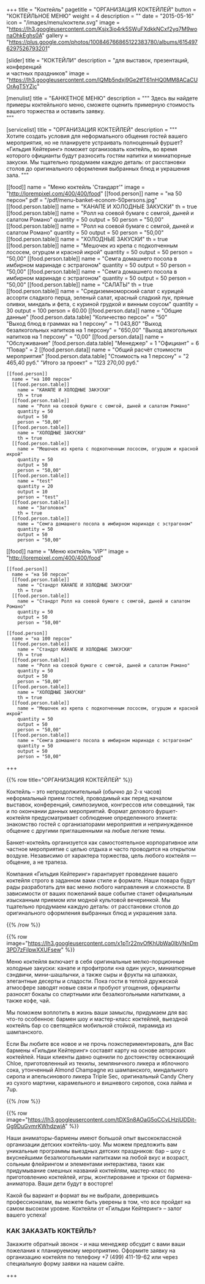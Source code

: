+++
title = "Коктейль"
pagetitle = "ОРГАНИЗАЦИЯ КОКТЕЙЛЕЙ"
button = "КОКТЕЙЛЬНОЕ МЕНЮ"
weight = 4
description = ""
date = "2015-05-16"
icon = "/images/menu/коктели.svg"
image = "https://lh3.googleusercontent.com/Ksjx3io4rk5SWuFXdkkNCxf2yq7M9wonaOhkEghs0A"
gallery = "https://plus.google.com/photos/100846766865122383780/albums/6154976297526793201"


[slider]
  title = "КОКТЕЙЛИ"
  description = "для выставок, презентаций, конференций <br> и частных праздников"
  image = "https://lh3.googleusercontent.com/lQMb5ndxj9Ge2tfT61nHQ0MM8ACaCUOrAgT5YZjc"


  [menulist]
    title = "БАНКЕТНОЕ МЕНЮ"
    description = """
  Здесь вы найдете примеры коктейльного меню, сможете оценить примерную стоимость вашего торжества и оставить заявку.  
  """  

  [servicelist]
    title = "ОРГАНИЗАЦИЯ КОКТЕЙЛЕЙ"
    description = """  
  Хотите создать условия для неформального общения гостей вашего мероприятия, но не планируете устраивать полноценный фуршет? «Гильдия Кейтеринг» поможет организовать коктейль, во время которого официанты будут разносить гостям напитки и миниатюрные закуски. Мы тщательно продумаем каждую деталь: от расстановки столов до оригинального оформления выбранных блюд и украшения зала.
  """


  [[food]]
    name = "Меню коктейль 'Стандарт'"
    image = "http://lorempixel.com/400/400/food"
    [[food.person]]
      name = "на 50 персон"
      pdf = "/pdf/menu-banket-econom-50persons.jpg"
      [[food.person.table]]
        name = "КАНАПЕ И ХОЛОДНЫЕ ЗАКУСКИ"
        th = true
      [[food.person.table]]
        name = "Ролл на соевой бумаге с семгой, дыней и салатом Романо"
        quantity = 50
        output = 50
        person = "50,00"
      [[food.person.table]]
        name = "Ролл на соевой бумаге с семгой, дыней и салатом Романо"
        quantity = 50
        output = 50
        person = "50,00"
      [[food.person.table]]
        name = "ХОЛОДНЫЕ ЗАКУСКИ"
        th = true
      [[food.person.table]]
        name = "Мешочек из крепа с подкопченным лососем, огурцом и красной икрой"
        quantity = 50
        output = 50
        person = "50,00"
      [[food.person.table]]
        name = "Семга домашнего посола в имбирном маринаде с эстрагоном"
        quantity = 50
        output = 50
        person = "50,00"
      [[food.person.table]]
        name = "Семга домашнего посола в имбирном маринаде с эстрагоном"
        quantity = 50
        output = 50
        person = "50,00"
      [[food.person.table]]
        name = "САЛАТЫ"
        th = true
      [[food.person.table]]
        name = "Средиземноморский салат с курицей ассорти сладкого перца, зеленый салат, красный сладкий лук, пряные оливки, миндаль и фета, с куриной грудкой и винным соусом"
        quantity = 30
        output = 100
        person = 60.00
      [[food.person.data]]
        name = "Общие данные"
        [food.person.data.table]
          "Количество персон" = "50"  
          "Выход блюд в граммах на 1 персону" = "1 043,80"
          "Выход безалкогольных напитков на 1 персону" = "650,00"
          "Выход алкогольных напитков на 1 персону" = "0,00"
      [[food.person.data]]
        name = "Обслуживание"
        [food.person.data.table]
          "Менеджер" = 1
          "Официант" = 6
          "Повар" = 2
      [[food.person.data]]
        name = "Общий расчёт стоимости мероприятия"
        [food.person.data.table]
          "Стоимость на 1 персону" = "2 465,40 руб."
          "Итого за проект" = "123 270,00 руб."

    [[food.person]]
      name = "на 100 персон"
      [[food.person.table]]
        name = "КАНАПЕ И ХОЛОДНЫЕ ЗАКУСКИ"
        th = true
      [[food.person.table]]
        name = "Ролл на соевой бумаге с семгой, дыней и салатом Романо"
        quantity = 50
        output = 50
        person = "50,00"
      [[food.person.table]]
        name = "ХОЛОДНЫЕ ЗАКУСКИ"
        th = true
      [[food.person.table]]
        name = "Мешочек из крепа с подкопченным лососем, огурцом и красной икрой"
        quantity = 50
        output = 50
        person = "50,00"
      [[food.person.table]]
        name = "test"
        quantity = 20
        output = 10
        person = "test"
      [[food.person.table]]
        name = "Заголовок"
        th = true
      [[food.person.table]]
        name = "Семга домашнего посола в имбирном маринаде с эстрагоном"
        quantity = 50
        output = 50
        person = "50,00"

  [[food]]
    name = "Меню коктейль 'VIP'"
    image = "http://lorempixel.com/400/400/food"

    [[food.person]]
      name = "на 50 персон"
      [[food.person.table]]
        name = "Стандрт КАНАПЕ И ХОЛОДНЫЕ ЗАКУСКИ"
        th = true
      [[food.person.table]]
        name = "Стандрт Ролл на соевой бумаге с семгой, дыней и салатом Романо"
        quantity = 50
        output = 50
        person = "50,00"

    [[food.person]]
      name = "на 100 персон"
      [[food.person.table]]
        name = "Стандрт КАНАПЕ И ХОЛОДНЫЕ ЗАКУСКИ"
        th = true
      [[food.person.table]]
        name = "Ролл на соевой бумаге с семгой, дыней и салатом Романо"
        quantity = 50
        output = 50
        person = "50,00"
      [[food.person.table]]
        name = "ХОЛОДНЫЕ ЗАКУСКИ"
        th = true
      [[food.person.table]]
        name = "Мешочек из крепа с подкопченным лососем, огурцом и красной икрой"
        quantity = 50
        output = 50
        person = "50,00"
      [[food.person.table]]
        name = "Семга домашнего посола в имбирном маринаде с эстрагоном"
        quantity = 50
        output = 50
        person = "50,00"

+++

{{% row title="ОРГАНИЗАЦИЯ КОКТЕЙЛЕЙ" %}}


Коктейль – это непродолжительный (обычно до 2-х часов) неформальный прием гостей, проводимый как перед началом выставок, конференций, симпозиумов, конгрессов или совещаний, так и по окончании данных мероприятий. Формат делового фуршет-коктейля предусматривает соблюдение определенного этикета: знакомство гостей с организаторами мероприятия и непринужденное общение с другими приглашенными на любые легкие темы.

Банкет-коктейль организуется как самостоятельное корпоративное или частное мероприятие с целью отдыха и часто проводится на открытом воздухе. Независимо от характера торжества, цель любого коктейля — общение, а не трапеза.

Компания «Гильдия Кейтеринг» гарантирует проведение вашего коктейля строго в заданном вами стиле и формате. Наши повара будут рады разработать для вас меню любого направления и сложности. В зависимости от ваших пожеланий ваше событие станет официальным изысканным приемом или модной культовой вечеринкой. Мы тщательно продумаем каждую деталь: от расстановки столов  до оригинального оформления выбранных блюд и украшения зала.  

{{% /row %}}

{{% row image="https://lh3.googleusercontent.com/x1pTr22nvOfKhUbWa0IbVNnDm3PD7zFilpwXXUFsew" %}}

Меню коктейля включает в себя оригинальные мелко-порционные холодные закуски: канапе и профитроли «на один укус», миниатюрные сэндвичи, мини-шашлычки, а также сыры и фрукты на шпажках, элегантные десерты и сладости. Пока гости в теплой дружеской атмосфере заводят новые связи и пробуют угощения, официанты разносят бокалы со спиртными или  безалкогольными напитками, а также кофе, чай.

Мы поможем воплотить в жизнь ваши замыслы, придумаем для вас что-то особенное: бармен шоу и мастер-класс коктейлей, выездной коктейль бар со светящейся мобильной стойкой, пирамида из шампанского.

Если Вы любите все новое и не прочь поэкспериментировать, для Вас бармены «Гильдии Кейтеринг» составят карту на основе авторских коктейлей. Наши клиенты давно оценили по достоинству освежающий Chloe, приготовленный из текилы, земляничного ликера и яблочного сока, утонченный Almond Champagne из шампанского, миндального сиропа и апельсинового ликера Triple Sec, оригинальный Candy Chery из сухого мартини, карамельного и вишневого сиропов, сока лайма и 7up.

{{% /row %}}

{{% row image="https://lh3.googleusercontent.com/tDXSn8AOaG5oCCvLHzjUDDit-Gg9DuGvmrKWhdzwjA" %}}

Наши аниматоры-бармены  имеют большой опыт высококлассной организации  детских коктейль-шоу.  Мы можем предложить вам уникальные программы выездных детских праздников: бар – шоу с вкуснейшими безалкогольными напитками на любой вкус и возраст, сольным флейрингом и элементами интерактива, таких как придумывание смешных названий коктейлям, мастер-класс по приготовлению коктейлей, игры, жонглирование и трюки от бармена-аниматора. Ваши дети будут в восторге!

Какой бы вариант и формат вы не выбрали, доверившись профессионалам, вы можете быть уверены в том, что все пройдет на самом высоком уровне. Коктейли от «Гильдии Кейтеринг» – залог вашего успеха!

### КАК ЗАКАЗАТЬ КОКТЕЙЛЬ?

Закажите обратный звонок - и наш менеджер обсудит с вами ваши пожелания к планируемому мероприятию. Оформите заявку на организацию коктейля по телефону +7 (499) 411-19-62 или через специальную форму заявки на нашем сайте.

+++
